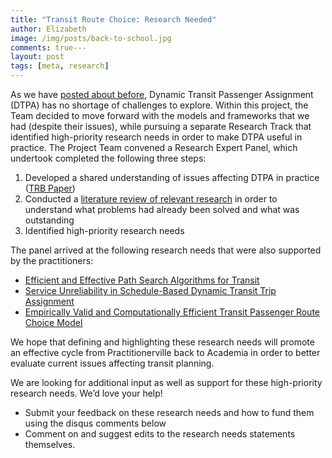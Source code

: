 ```yaml
---
title: "Transit Route Choice: Research Needed"
author: Elizabeth
image: /img/posts/back-to-school.jpg
comments: true---
layout: post
tags: [meta, research]
---
```


As we have [posted about before](http://fast-trips.mtc.ca.gov/2017/01/19/Workplan-Updates/), Dynamic Transit Passenger Assignment (DTPA) has no shortage of challenges to explore.  Within this project, the Team decided to move forward with the models and frameworks that we had (despite their issues), while pursuing a separate Research Track that identified high-priority research needs in order to make DTPA useful in practice.   The Project Team convened a Research Expert Panel, which undertook completed the following three steps:

 1. Developed a shared understanding of issues affecting DTPA in practice ([TRB Paper](https://mtcdrive.app.box.com/s/ygfnhrpn2un2ynilorptglcac8fxr939))  
 2. Conducted a [literature review of relevant research](https://docs.google.com/document/d/1VmUX0YEvvtW7Z3Wx2SXv-92Y22gxtUI54SlTRNh8Owc/edit#) in order to understand what problems had already been solved and what was outstanding  
 3. Identified high-priority research needs  

The panel arrived at the following research needs that were also supported by the practitioners:

 * [Efficient and Effective Path Search Algorithms for Transit](https://docs.google.com/document/d/17LqldfffyWzIAcKQFZu4bQrMx_NNU-QEQ4mowvulRv0)  
 * [Service Unreliability in Schedule-Based Dynamic Transit Trip Assignment](https://docs.google.com/document/d/1XFTCN7lVoaLKyrKFCQc3kk4yUvGNTSfLReRA-P8dfyY)   
 * [Empirically Valid and Computationally Efficient Transit Passenger Route Choice Model](https://docs.google.com/document/d/1xWTLovENsv1EJzQRu1xzUTzTfMckIr9_BobYTL9sl7A)  

We hope that defining and highlighting these research needs will promote an effective cycle from Practitionerville back to Academia in order to better evaluate current issues affecting transit planning.

We are looking for additional input as well as support for these high-priority research needs.  We’d love your help!

 * Submit your feedback on these research needs and how to fund them using the disqus comments below  
 * Comment on and suggest edits to the research needs statements themselves.




